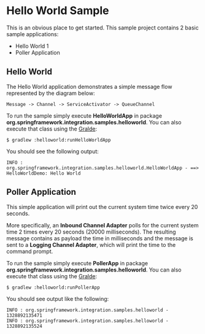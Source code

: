 Hello World Sample
==================

This is an obvious place to get started. This sample project contains 2 basic sample applications:

* Hello World 1
* Poller Application

## Hello World

The Hello World application demonstrates a simple message flow represented by the diagram below:

    Message -> Channel -> ServiceActivator -> QueueChannel 

To run the sample simply execute **HelloWorldApp** in package **org.springframework.integration.samples.helloworld**. 
You can also execute that class using the [Gralde](http://www.gradle.org):

    $ gradlew :helloworld:runHelloWorldApp

You should see the following output:

    INFO : org.springframework.integration.samples.helloworld.HelloWorldApp - ==> HelloWorldDemo: Hello World

## Poller Application

This simple application will print out the current system time twice every 20 seconds.

More specifically, an **Inbound Channel Adapter** polls for the current system time 2 times every 20 seconds (20000 milliseconds). The resulting message contains as payload the time in milliseconds and the message is sent to a **Logging Channel Adapter**, which will print the time to the command prompt.

To run the sample simply execute **PollerApp** in package **org.springframework.integration.samples.helloworld**. 
You can also execute that class using the [Gralde](http://www.gradle.org):

    $ gradlew :helloworld:runPollerApp

You should see output like the following:

    INFO : org.springframework.integration.samples.helloworld - 1328892135471
    INFO : org.springframework.integration.samples.helloworld - 1328892135524

